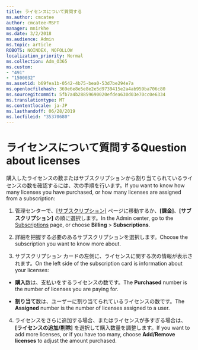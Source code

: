 ```yaml
---
title: ライセンスについて質問する
ms.author: cmcatee
author: cmcatee-MSFT
manager: mnirkhe
ms.date: 3/2/2018
ms.audience: Admin
ms.topic: article
ROBOTS: NOINDEX, NOFOLLOW
localization_priority: Normal
ms.collection: Adm_O365
ms.custom:
- "491"
- "1500032"
ms.assetid: b69fea1b-0542-4b75-bea0-53d7be294e7a
ms.openlocfilehash: 369e6e8e5e8e2e5d9739415e2a4ab959ba706c80
ms.sourcegitcommit: 5fb7a4b28859690020efdea630d03e70cc0e6334
ms.translationtype: MT
ms.contentlocale: ja-JP
ms.lasthandoff: 06/28/2019
ms.locfileid: "35370680"
---
```

# <a name="question-about-licenses"></a><span data-ttu-id="d3266-102">ライセンスについて質問する</span><span class="sxs-lookup"><span data-stu-id="d3266-102">Question about licenses</span></span>

<span data-ttu-id="d3266-103">購入したライセンスの数またはサブスクリプションから割り当てられているライセンスの数を確認するには、次の手順を行います。</span><span class="sxs-lookup"><span data-stu-id="d3266-103">If you want to know how many licenses you have purchased, or how many licenses are assigned from a subscription:</span></span>
  
1. <span data-ttu-id="d3266-104">管理センターで、[[サブスクリプション]](https://go.microsoft.com/fwlink/p/?linkid=842054) ページに移動するか、**[課金]**、**[サブスクリプション]** の順に選択します。</span><span class="sxs-lookup"><span data-stu-id="d3266-104">In the Admin center, go to the [Subscriptions](https://go.microsoft.com/fwlink/p/?linkid=842054) page, or choose **Billing** \> **Subscriptions**.</span></span>

2. <span data-ttu-id="d3266-105">詳細を把握する必要のあるサブスクリプションを選択します。</span><span class="sxs-lookup"><span data-stu-id="d3266-105">Choose the subscription you want to know more about.</span></span>

3. <span data-ttu-id="d3266-106">サブスクリプション カードの左側に、ライセンスに関する次の情報が表示されます。</span><span class="sxs-lookup"><span data-stu-id="d3266-106">On the left side of the subscription card is information about your licenses:</span></span>

  - <span data-ttu-id="d3266-107">**購入**数は、支払いをするライセンスの数です。</span><span class="sxs-lookup"><span data-stu-id="d3266-107">The **Purchased** number is the number of licenses you are paying for.</span></span>

  - <span data-ttu-id="d3266-108">**割り当て**数は、ユーザーに割り当てられているライセンスの数です。</span><span class="sxs-lookup"><span data-stu-id="d3266-108">The **Assigned** number is the number of licenses assigned to a user.</span></span>

4. <span data-ttu-id="d3266-109">ライセンスをさらに追加する場合、またはライセンスが多すぎる場合は、**[ライセンスの追加/削除]** を選択して購入数量を調整します。</span><span class="sxs-lookup"><span data-stu-id="d3266-109">If you want to add more licenses, or if you have too many, choose **Add/Remove licenses** to adjust the amount purchased.</span></span>
